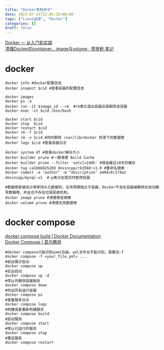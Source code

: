 ```yaml
---
title: "Docker常用命令"
date: 2023-07-31T12:05:25+08:00
tags: ["Linux运维", "Docker"]
categories: []
draft: false
---
```


[Docker — 从入门到实践](https://yeasy.gitbook.io/docker_practice/)  
[清理Docker的container，image与volume · 零壹軒·笔记](https://note.qidong.name/2017/06/26/docker-clean/)  

# docker
```shell
docker info #docker配置信息
docker inspect $cid #查看容器的配置信息

docker images
docker ps -a
docker run -it $image_id --rm  #rm表示退出容器后就删除该容器
docker exec -it $cid /bin/bash

docker start $cid
docker stop  $cid
docker restart $cid
docker rm -f $cid
docker rm -v $cid #同时删除 /var/lib/docker 目录下的数据卷
docker logs $cid #查看容器日志

docker system df #查看docker缓存大小
docker builder prune #一键清理 Build Cache
docker builder prune --filter 'until=240h' #保留最近10天的缓存
docker tag ca1b6b825289 devincpp/rk3568:v1.0 #重命名镜像
docker commit -a "author" -m "description" a404c6c174a2 devincpp/mysql:v1  #-p表示在提交时暂停容器

#数据卷是被设计用来持久化数据的，生命周期独立于容器，Docker不会在容器被删除后自动删除数据卷，并且也不存在垃圾回收机制。
docker image prune #清理悬挂镜像
docker volume prune #清理无用数据卷
```

# docker compose
[docker compose build | Docker Documentation](https://docs.docker.com/engine/reference/commandline/compose_build/)  
[Docker Compose | 菜鸟教程](https://www.runoob.com/docker/docker-compose.html)

```shell
#docker compose只能识别yaml后缀，yml文件也不能识别，需要加-f
docker compose -f <your_file.yml> ...
#前台展示启动
docker compose up
#后台启动
docker compose up -d
#停止并删除容器服务
docker compose down
#列出所有运行容器
docker compose ps
#查看服务日志
docker compose logs
#构建或者重新构建服务
docker compose build
#启动服务
docker compose start
#停止已运行的服务
docker compose stop
#重启服务
docker compose restart
```